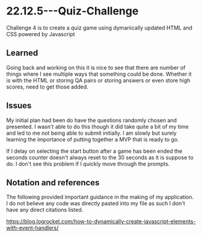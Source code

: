 # 22.12.5---Quiz-Challenge

Challenge 4 is to create a quiz game using dymanically updated HTML and CSS powered by Javascript

## Learned

Going back and working on this it is nice to see that there are number of things where I see multiple ways that something could be done. Whether it is with the HTML or storing QA pairs or storing answers or even store high scores, need to get those added. 

## Issues

My initial plan had been do have the questions randomly chosen and presented. I wasn't able to do this though it did take quite a bit of my time and led to me not being able to submit initially. I am slowly but surely learning the importance of putting together a MVP that is ready to go. 

If I delay on selecting the start button after a game has been ended the seconds counter doesn't always reset to the 30 seconds as it is suppose to do. I don't see this problem if I quickly move through the prompts. 

## Notation and references
The following provided important guidance in the making of my application. I do not believe any code was directly pasted into my file as such I don't have any direct citations listed.

https://blog.logrocket.com/how-to-dynamically-create-javascript-elements-with-event-handlers/

